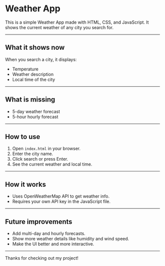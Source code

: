 # Weather App

This is a simple Weather App made with HTML, CSS, and JavaScript. It shows the current weather of any city you search for.

---

## What it shows now

When you search a city, it displays:

- Temperature
- Weather description
- Local time of the city

---

## What is missing

- 5-day weather forecast
- 5-hour hourly forecast

---

## How to use

1. Open `index.html` in your browser.
2. Enter the city name.
3. Click search or press Enter.
4. See the current weather and local time.

---

## How it works

- Uses OpenWeatherMap API to get weather info.
- Requires your own API key in the JavaScript file.

---

## Future improvements

- Add multi-day and hourly forecasts.
- Show more weather details like humidity and wind speed.
- Make the UI better and more interactive.

---

Thanks for checking out my project!
